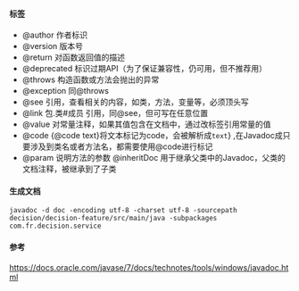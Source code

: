 
#### 标签

 - @author 作者标识 
 - @version 版本号 
 - @return 对函数返回值的描述 
 - @deprecated 标识过期API（为了保证兼容性，仍可用，但不推荐用） 
 - @throws 构造函数或方法会抛出的异常 
 - @exception 同@throws 
 - @see 引用，查看相关的内容，如类，方法，变量等，必须顶头写 
 - @link 包.类#成员 引用，同@see，但可写在任意位置 
 - @value 对常量注释，如果其值包含在文档中，通过改标签引用常量的值 
 - @code {@code text}将文本标记为code，会被解析成`text`} ,在Javadoc成只要涉及到类名或者方法名，都需要使用@code进行标记 
 - @param 说明方法的参数 @inheritDoc 用于继承父类中的Javadoc，父类的文档注释，被继承到了子类




#### 生成文档

```shell
javadoc -d doc -encoding utf-8 -charset utf-8 -sourcepath decision/decision-feature/src/main/java -subpackages com.fr.decision.service
```


#### 参考
https://docs.oracle.com/javase/7/docs/technotes/tools/windows/javadoc.html